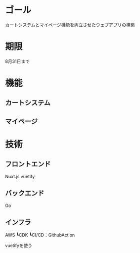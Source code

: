 # ゴール
カートシステムとマイページ機能を両立させたウェブアプリの構築

# 期限
8月31日まで

# 機能
## カートシステム


## マイページ

# 技術
## フロントエンド
Nuxt.js
vuetify

## バックエンド
Go

## インフラ
AWS
 ┗CDK
 ┗CI/CD：GithubAction


 vuetifyを使う
 ```

 ```